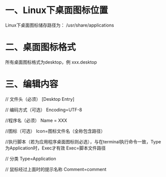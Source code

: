 # 一、Linux下桌面图标位置
Linux下桌面图标储存路径为： /usr/share/applications

# 二、桌面图标格式
所有桌面图标格式为desktop，例 xxx.desktop

# 三、编辑内容
// 文件头（必须）
[Desktop Entry]
 
// 编码方式（可选）
Encoding=UTF-8
 
//程序名（必须）
Name = XXX
 
//图标（可选）
Icon=图标文件名（全称包含路径）
 
//执行脚本（若为应用程序桌面图标则必选），与在terminal执行命令一致，Type为Application时，Exec才有效
Exec=脚本文件路径
 
// 分类
Type=Application
 
// 鼠标经过上面时的提示名称
Comment=comment 